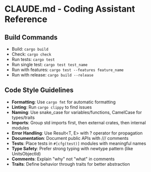 # CLAUDE.md - Coding Assistant Reference

## Build Commands
- Build: `cargo build`
- Check: `cargo check`
- Run tests: `cargo test`
- Run single test: `cargo test test_name`
- Run with features: `cargo test --features feature_name`
- Run with release: `cargo build --release`

## Code Style Guidelines
- **Formatting**: Use `cargo fmt` for automatic formatting
- **Linting**: Run `cargo clippy` to find issues
- **Naming**: Use snake_case for variables/functions, CamelCase for types/traits
- **Imports**: Group std imports first, then external crates, then internal modules
- **Error Handling**: Use Result<T, E> with ? operator for propagation
- **Documentation**: Document public APIs with /// comments
- **Tests**: Place tests in `#[cfg(test)]` modules with meaningful names
- **Type Safety**: Prefer strong typing with newtype pattern (like UnitsObjectId)
- **Comments**: Explain "why" not "what" in comments
- **Traits**: Define behavior through traits for better abstraction